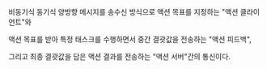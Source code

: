 비동기식 동기식 양방향 메시지를 송수신 방식으로 액션 목표를 지정하는 
"액션 클라이언트"와 

액션 목표를 받아 특정 태스크를 수행하면서
중간 결괏값을 전송하는 "액션 피드백",

그리고 최종 결괏값을 담은 액션 결과를 전송하는 
"액션 서버"간의 통신이다.